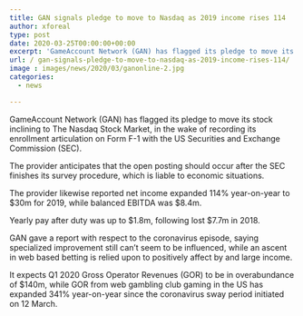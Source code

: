 ```yaml
---
title: GAN signals pledge to move to Nasdaq as 2019 income rises 114
author: xforeal 
type: post
date: 2020-03-25T00:00:00+00:00
excerpt: 'GameAccount Network (GAN) has flagged its pledge to move its stock leaning to The Nasdaq Stock Market, subsequent to documenting its enlistment articulation on Form F-1 with the US Securities and Exchange Commission (SEC) '
url: / gan-signals-pledge-to-move-to-nasdaq-as-2019-income-rises-114/
image : images/news/2020/03/ganonline-2.jpg
categories:
  - news

---
```

GameAccount Network (GAN) has flagged its pledge to move its stock inclining to The Nasdaq Stock Market, in the wake of recording its enrollment articulation on Form F-1 with the US Securities and Exchange Commission (SEC). 

The provider anticipates that the open posting should occur after the SEC finishes its survey procedure, which is liable to economic situations. 

The provider likewise reported net income expanded 114&percnt; year-on-year to $30m for 2019, while balanced EBITDA was $8.4m. 

Yearly pay after duty was up to $1.8m, following lost $7.7m in 2018. 

GAN gave a report with respect to the coronavirus episode, saying specialized improvement still can&#8217;t seem to be influenced, while an ascent in web based betting is relied upon to positively affect by and large income. 

It expects Q1 2020 Gross Operator Revenues (GOR) to be in overabundance of $140m, while GOR from web gambling club gaming in the US has expanded 341&percnt; year-on-year since the coronavirus sway period initiated on 12 March.